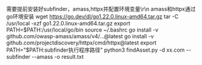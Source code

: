 需要提前安装好subfinder，amass,httpx并配置环境变量\r\n
amass和httpx通过go环境安装
wget https://go.dev/dl/go1.22.0.linux-amd64.tar.gz
tar -C /usr/local -xzf go1.22.0.linux-amd64.tar.gz
export PATH=$PATH:/usr/local/go/bin
source ~/.bashrc
go install -v github.com/owasp-amass/amass/v4/...@latest
go install -v github.com/projectdiscovery/httpx/cmd/httpx@latest
export PATH="$PATH:subfinder执行程序路径"
python3 findAsset.py -d xx.com --subfinder --amass -o result.txt
